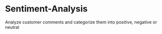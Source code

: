 # Sentiment-Analysis
 Analyze customer comments and categorize them into positive, negative or neutral
